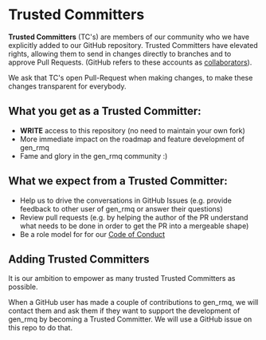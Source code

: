 # Trusted Committers

**Trusted Committers** (TC's) are members of our community who we have explicitly added to our GitHub repository. Trusted Committers have elevated rights, allowing them to send in changes directly to branches and to approve Pull Requests. (GitHub refers to these accounts as [collaborators][collaborators]).

We ask that TC's open Pull-Request when making changes, to make these changes transparent for everybody.

## What you get as a Trusted Committer:

- **WRITE** access to this repository (no need to maintain your own fork)
- More immediate impact on the roadmap and feature development of gen_rmq
- Fame and glory in the gen_rmq community :)

## What we expect from a Trusted Committer:

- Help us to drive the conversations in GitHub Issues (e.g. provide feedback to other user of gen_rmq or answer their questions)
- Review pull requests (e.g. by helping the author of the PR understand what needs to be done in order to get the PR into a mergeable shape)
- Be a role model for for our [Code of Conduct](CODE_OF_CONDUCT.md)

## Adding Trusted Committers 

It is our ambition to empower as many trusted Trusted Committers as possible.

When a GitHub user has made a couple of contributions to gen_rmq, we will contact them and ask them if they want to support the development of gen_rmq by becoming a Trusted Committer. We will use a GitHub issue on this repo to do that.

[collaborators]: https://help.github.com/en/articles/adding-outside-collaborators-to-repositories-in-your-organization
